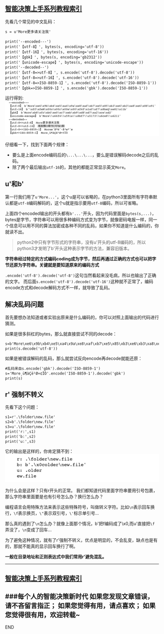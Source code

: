 [智能决策上手系列教程索引](https://www.jianshu.com/p/0d2e46e69f58)
---
先看几个常见的中文乱码：
```
s = u'More更多请关注我'

print('--encoded---')
print('【utf-8】', bytes(s, encoding='utf-8'))
print('【utf-16】', bytes(s, encoding='utf-16'))
print('【gbk】', bytes(s, encoding='gb2312'))
print('【unicode-escape】', bytes(s, encoding='unicode-escape'))
print('--decoded--')
print('【utf-8=>utf-8】', s.encode('utf-8').decode('utf-8'))
print('【utf-8=>utf-16】', s.encode('utf-8').decode('utf-16'))
print('【utf-8=>ISO-8859-1】', s.encode('utf-8').decode('ISO-8859-1'))
print('【gbk=>ISO-8859-1】', s.encode('gbk').decode('ISO-8859-1'))
```
运行得到:
![image.png](imgs/4324074-e1e130a66a590db5.png?imageMogr2/auto-orient/strip%7CimageView2/2/w/1240)

仔细看一下，找到下面两个规律：
* 要么是上面encode编码后的`\...\...\...`，要么是错误解码decode之后的乱码。
* 除了两个最后输出`utf-16`的，其他的都能正常显示英文`More`。

## u'和b'

第一行我们用了`u'More...'`，这个u是可以省略的，在python3里面所有字符串默认都是`utf-8`编码解码的，这个u就是指示要用`utf-8`编码，所以可省略。

上面四个encoded输出的开头都有`b'...'`开头，因为代码里面是`bytes(s,...)`，bytes是字节，字符串可以用很多种编码方式变为字节，就像密码电报一样，同一个信息可以用不同的算法加密成各种不同的乱码，如果你不知道是什么编码的，你就读不出。

>python2中只有字节形式的字符串，没有u'开头的utf-8编码的，所以python3才发明了b'开头这种表示字节的方法，兼容旧版本。

**字符串经过特定的方式编码coding成为字节，然后再通过正确的方式也可以把字节还原为字符串。关键就是要知道原来的编码方式**

`.encode('utf-8').decode('utf-8')`这句当然看起来没毛病，所以也输出了正确的文字。
而后面`s.encode('utf-8').decode('utf-16')`这种就不正常了，编码encode方式和decode解码方式不一样，就导致了乱码。

## 解决乱码问题

首先要想办法知道或者实验出原来是什么编码的，你可以对照上面输出的代码进行猜测。

如果是很多斜杠的bytes，那么就直接尝试不同的decode：
```
s=b'More\xe6\x9b\xb4\xe5\xa4\x9a\xe8\xaf\xb7\xe5\x85\xb3\xe6\xb3\xa8\xe6\x88\x91'
print(s.decode('utf-8'))
```

如果是被错误解码的乱码，那么就尝试反向encode再decode就能还原：
```
#乱码来自s.encode('gbk').decode('ISO-8859-1')
s='More¸ü¶àÇë¹Ø×¢ÎÒ'.encode('ISO-8859-1').decode('gbk')
print(s)
```

## r' 强制不转义

先看下这个问题：
```
s1=r'.\folder\new.file'
s2=b'.\folder\new.file'
s3=u'.\folder\new.file'
print('r:',s1)
print('b:',s2)
print('u:',s3)
```
它的输出是这样的，你肯定猜不到：
![image.png](imgs/4324074-51176652830ff98f.png?imageMogr2/auto-orient/strip%7CimageView2/2/w/1240)

为什么会是这样？只有r开头的正常。
我们都知道代码里面字符串要用引号包裹，那么字符串里面要是也有引号怎么办？换行怎么办？

编程语言会用特殊方法来表示这些特殊符号，叫做转义字符。比如`\n`表示回车换行，`\f`表示换页，`\"`表示双引号，`\'`标示单引号...

那么真的遇到了`\n`怎么办？就像上面那个情况，b'把f编码成了\x0,而u'直接把`\f`弄没了，`\n`变成了回车...

为了避免这种情况，就有了r'强制不转义，优点是明显的，不会乱变，缺点也是有的，那就不能真的显示回车换行了啊。

**一般在目录地址和正则表达式中我们常用r'避免混乱。**

---
[智能决策上手系列教程索引](https://www.jianshu.com/p/0d2e46e69f58)
---
###每个人的智能决策新时代
如果您发现文章错误，请不吝留言指正；
如果您觉得有用，请点喜欢；
如果您觉得很有用，欢迎转载~
---
END
